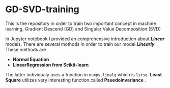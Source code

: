 # GD-SVD-training
This is the repository in order to train two important concept in machine learning, Gradient Descend (GD) and Singular Value Decomposition (SVD)

In Jupyter notebook I provided an comprehensive introduction about ***Linear*** models. There are several mothods
in order to train our model ***Linearly***. These methods are  

- **Normal Equation**
- **LinearRegression from Scikit-learn**

The latter individualy uses a function in `numpy.linalg` which is `lstsq`. **Least Square** utilizes very interesting function called **Psuedoinvariance** .

